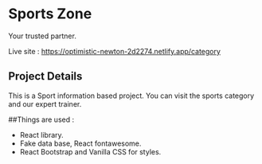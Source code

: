 # Sports Zone

Your trusted partner.

Live site : https://optimistic-newton-2d2274.netlify.app/category

## Project Details

This is a Sport information based project. You can visit the sports category and our expert trainer.

##Things are used :

- React library.
- Fake data base, React fontawesome.
- React Bootstrap and Vanilla CSS for styles.
